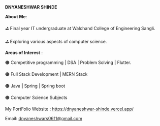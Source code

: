 
**DNYANESHWAR SHINDE**

**About Me**:

⛳ Final year IT undergraduate at Walchand College of Engineering Sangli.

⛳ Exploring various aspects of computer science.


**Areas of Interest** :

🟠 Competitive programming | DSA | Problem Solving | Flutter.

🟠 Full Stack Development | MERN Stack

🟠 Java | Spring | Spring boot

🟠 Computer Science Subjects


My PortFolio Website : https://dnyaneshwar-shinde.vercel.app/

Email: dnyaneshwars0611@gmail.com







